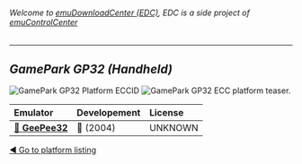 ###### Welcome to [emuDownloadCenter (EDC)](https://github.com/PhoenixInteractiveNL/emuDownloadCenter/wiki/), EDC is a side project of [emuControlCenter](https://github.com/PhoenixInteractiveNL/emuControlCenter/wiki/)
***
## _GamePark GP32 (Handheld)_
![](https://raw.githubusercontent.com/wiki/PhoenixInteractiveNL/emuDownloadCenter/images_platform/ecc_gp32_cell.png "GamePark GP32 Platform ECCID")
![](https://raw.githubusercontent.com/wiki/PhoenixInteractiveNL/emuDownloadCenter/images_platform/ecc_gp32_teaser.png "GamePark GP32 ECC platform teaser.")

| Emulator | Developement | License |
|:---------|:-------------|:--------|
| [:file_folder: **GeePee32**](https://github.com/PhoenixInteractiveNL/emuDownloadCenter/wiki/Emulator-geepee32#menu) | :red_circle: (2004) | UNKNOWN |

[:arrow_backward: Go to platform listing](https://github.com/PhoenixInteractiveNL/emuDownloadCenter/wiki/EDC-Platform-List)
